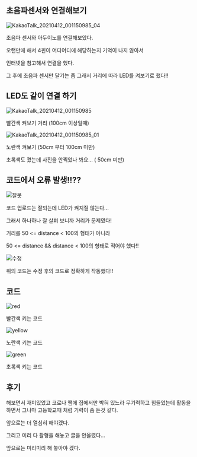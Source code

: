 ## 초음파센서와 연결해보기

![KakaoTalk_20210412_001150985_04](https://user-images.githubusercontent.com/81272875/114310063-6163f200-9b24-11eb-84dd-a9a4d91fc119.jpg)

초음파 센서와 아두이노를 연결해보았다.

오랜만에 해서 4핀이 어디어디에 해당하는지 기억이 나지 않아서 

인터넷을 참고해서 연결을 했다. 

그 후에 초음파 센서만 달기는 좀 그래서 거리에 따라 LED를 켜보기로 했다!!

## LED도 같이 연결 하기

![KakaoTalk_20210412_001150985](https://user-images.githubusercontent.com/81272875/114310707-a2f59c80-9b26-11eb-8048-f1d4e0787f11.jpg)

빨간색 켜보기 거리 (100cm 이상일때)

![KakaoTalk_20210412_001150985_01](https://user-images.githubusercontent.com/81272875/114310711-a7ba5080-9b26-11eb-9659-01502cf1ca88.jpg)

노란색 켜보기 (50cm 부터 100cm 미만)


초록색도 켰는데 사진을 안찍었나 봐요... ( 50cm 미만)

## 코드에서 오류 발생!!??

![잘못](https://user-images.githubusercontent.com/81272875/114310938-9aea2c80-9b27-11eb-9d5e-3dd70a929a98.png)

코드 업로드는 잘되는데 LED가 켜지질 않는다...

그래서 하나하나 잘 살펴 보니까 거리가 문제였다!

거리를 50 <= distance < 100의 형태가 아니라

50 <= distance && distance < 100의 형태로 적어야 했다!!

![수정](https://user-images.githubusercontent.com/81272875/114310982-d7b62380-9b27-11eb-99f3-75c9a5916157.png)

위의 코드는 수정 후의 코드로 정확하게 작동했다!!


## 코드


![red](https://user-images.githubusercontent.com/81272875/114310800-15ff1300-9b27-11eb-8121-7d4b2484fcc3.png)

빨간색 키는 코드

![yellow](https://user-images.githubusercontent.com/81272875/114310816-21523e80-9b27-11eb-8dbe-6e12d1342825.png)

노란색 키는 코드

![green](https://user-images.githubusercontent.com/81272875/114310821-28794c80-9b27-11eb-8bba-a1c080b397ca.png)

초록색 키는 코드

## 후기

해보면서 재미있었고 코로나 땜에 집에서만 박혀 있느라 무기력하고 힘들었는데 활동을 하면서 그나마 고등학교때 처럼 기력이 좀 든것 같다.

앞으로는 더 열심히 해야겠다.

그리고 미리 다 촬형을 해놓고 글을 안올렸다...

앞으로는 미리미리 해 놓아야 겠다.


